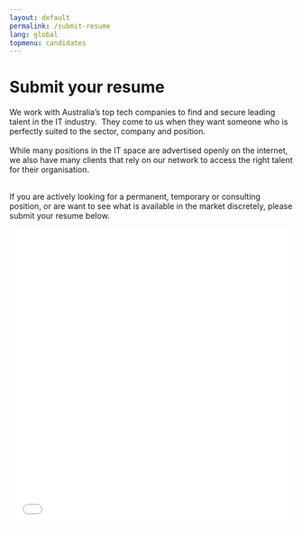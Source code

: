 ```yaml
---
layout: default
permalink: /submit-resume
lang: global
topmenu: candidates
---
```

<div class="mainheading">
    <h1 class="sitetitle"></h1>
</div>
<div class="container">
    <div id="dynamic-content editable">     
        <div class="editable dynamic-content-holder">
            <h1>Submit your resume</h1>
			<p style="margin: 0px;">
			 <span><span>We work with Australia&rsquo;s top tech companies to find and secure leading talent in the IT industry. <span style="margin: 0px;">&nbsp;</span>They come to us when they want someone who is perfectly suited to the sector, company and position.</span></span></p>
			<p style="margin: 0px;">
			 <span><span>&nbsp;</span></span></p>
			<p style="margin: 0px;">
			 <span><span>While many positions in the IT space are advertised openly on the internet, we also have many clients that rely on our network to access the right talent for their organisation. </span></span></p>
			<p style="margin: 0px;">
			 <span><span>&nbsp;</span></span></p>
			<p>
			 <span><span>If you are actively looking for a permanent, temporary or consulting position, or are want to see what is available in the market discretely, please submit your resume below.</span></span></p>
			<p>
				<iframe allowtransparency="true" frameborder="0" height="530" id="fb_iframe" scrolling="no" src="/forms/submit-resume.html" width="100%">Your browser does not support iframes.</iframe>
			</p>
        </div>
    </div>        
</div>


